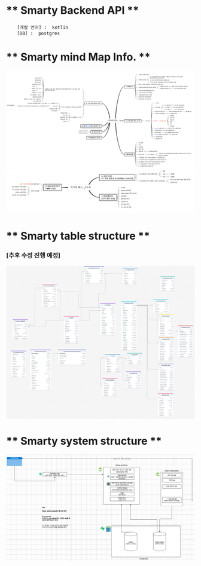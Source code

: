 # ** Smarty Backend API **
```
    [개발 언어] :  kotlin 
    [DB] :  postgres
```

# ** Smarty mind Map Info. **
![My Logo](image/smarty_menu1.png)
![My Logo](image/smarty_menu2.png)

# ** Smarty table structure ** 
### [추후 수정 진행 예정]
![My Logo](image/smarty_diagram.png)


# ** Smarty system structure ** 
![My Logo](image/smarty_system_structure.png)